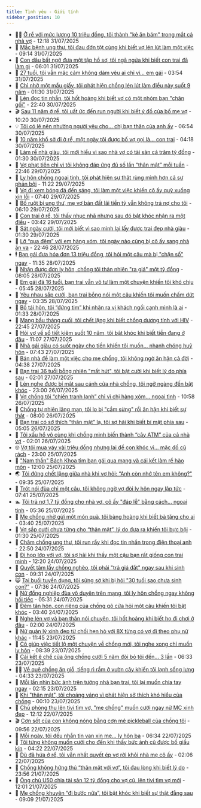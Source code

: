 ```yaml
---
title: Tình yêu - Giới tính
sidebar_position: 10
---
```


<!-- dantri-tinh-yeu-gioi-tinh:START -->
- 👨‍🏫 [Ở rể với mức lương 10 triệu đồng, tôi thành &quot;kẻ ăn bám&quot; trong mắt cả nhà vợ](https://dantri.com.vn/tinh-yeu-gioi-tinh/o-re-voi-muc-luong-10-trieu-dong-toi-thanh-ke-an-bam-trong-mat-ca-nha-vo-20250731163252254.htm) - 12:18 31/07/2025
- 🦣 [Mắc bệnh ung thư, tôi đau đớn tột cùng khi biết vợ lén lút làm một việc](https://dantri.com.vn/tinh-yeu-gioi-tinh/mac-benh-ung-thu-toi-dau-don-tot-cung-khi-biet-vo-len-lut-lam-mot-viec-20250731161351171.htm) - 09:14 31/07/2025
- 🔭 [Con dâu bất ngờ đưa một tập hồ sơ, tôi ngã ngửa khi biết con trai đã làm gì](https://dantri.com.vn/tinh-yeu-gioi-tinh/con-dau-bat-ngo-dua-mot-tap-ho-so-toi-nga-ngua-khi-biet-con-trai-da-lam-gi-20250730200758977.htm) - 06:01 31/07/2025
- 🧐 [27 tuổi, tôi vẫn mặc cảm không dám yêu ai chỉ vì… em gái](https://dantri.com.vn/tinh-yeu-gioi-tinh/27-tuoi-toi-van-mac-cam-khong-dam-yeu-ai-chi-vi-em-gai-20250730205456129.htm) - 03:54 31/07/2025
- 🫶 [Chỉ nhờ một mẩu giấy, tôi phát hiện chồng lén lút làm điều này suốt 9 năm](https://dantri.com.vn/tinh-yeu-gioi-tinh/chi-nho-mot-mau-giay-toi-phat-hien-chong-len-lut-lam-dieu-nay-suot-9-nam-20250731013932649.htm) - 01:30 31/07/2025
- 💃 [Lén đọc tin nhắn, tôi hốt hoảng khi biết vợ có một nhóm bạn &quot;chăn gối&quot;](https://dantri.com.vn/tinh-yeu-gioi-tinh/len-doc-tin-nhan-toi-hot-hoang-khi-biet-vo-co-mot-nhom-ban-chan-goi-20250728092604144.htm) - 22:40 30/07/2025
- 🎬 [Sau 11 năm ở rể, tôi uất ức đến run người khi biết ý đồ của bố mẹ vợ](https://dantri.com.vn/tinh-yeu-gioi-tinh/sau-11-nam-o-re-toi-uat-uc-den-run-nguoi-khi-biet-y-do-cua-bo-me-vo-20250729110114896.htm) - 10:20 30/07/2025
- 💡 [Tôi có lẽ nên nhường người yêu cho... chị bạn thân của anh ấy](https://dantri.com.vn/tinh-yeu-gioi-tinh/toi-co-le-nen-nhuong-nguoi-yeu-cho-chi-ban-than-cua-anh-ay-20250730135200591.htm) - 06:54 30/07/2025
- 🙉 [10 năm khổ sở đi ở rể, một ngày tôi được bố vợ gọi là... con trai](https://dantri.com.vn/tinh-yeu-gioi-tinh/10-nam-kho-so-di-o-re-mot-ngay-toi-duoc-bo-vo-goi-la-con-trai-20250728155149415.htm) - 04:18 30/07/2025
- 🚦 [Làm rể nhà giàu, tôi mới hiểu vì sao nhà vợ có tài sản cả trăm tỷ đồng](https://dantri.com.vn/tinh-yeu-gioi-tinh/lam-re-nha-giau-toi-moi-hieu-vi-sao-nha-vo-co-tai-san-ca-tram-ty-dong-20250727182434762.htm) - 01:30 30/07/2025
- 🥸 [Vợ phạt tiền chỉ vì tôi không đáp ứng đủ số lần “thân mật” mỗi tuần](https://dantri.com.vn/tinh-yeu-gioi-tinh/vo-phat-tien-chi-vi-toi-khong-dap-ung-du-so-lan-than-mat-moi-tuan-20250729152249276.htm) - 22:46 29/07/2025
- 🤡 [Ly hôn chồng ngoại tình, tôi phát hiện sự thật rùng mình hơn cả sự phản bội](https://dantri.com.vn/tinh-yeu-gioi-tinh/ly-hon-chong-ngoai-tinh-toi-phat-hien-su-that-rung-minh-hon-ca-su-phan-boi-20250728220630406.htm) - 11:22 29/07/2025
- 🦩 [Vợ đi xem bóng đá đến sáng, tôi làm một việc khiến cô ấy quỳ xuống xin lỗi](https://dantri.com.vn/tinh-yeu-gioi-tinh/vo-di-xem-bong-da-den-sang-toi-lam-mot-viec-khien-co-ay-quy-xuong-xin-loi-20250729114230825.htm) - 07:40 29/07/2025
- 🤡 [Bố ruột bị ung thư, mẹ vợ bán đất lãi tiền tỷ vẫn không trả nợ cho tôi](https://dantri.com.vn/tinh-yeu-gioi-tinh/bo-ruot-bi-ung-thu-me-vo-ban-dat-lai-tien-ty-van-khong-tra-no-cho-toi-20250729103036916.htm) - 06:10 29/07/2025
- 🌊 [Con trai ở rể, tôi thấy nhục nhã nhưng sau đó bật khóc nhận ra một điều](https://dantri.com.vn/tinh-yeu-gioi-tinh/con-trai-o-re-toi-thay-nhuc-nha-nhung-sau-do-bat-khoc-nhan-ra-mot-dieu-20250728153521644.htm) - 03:42 29/07/2025
- 🐘 [Sát ngày cưới, tôi mới biết vì sao mình lại lấy được trai đẹp nhà giàu](https://dantri.com.vn/tinh-yeu-gioi-tinh/sat-ngay-cuoi-toi-moi-biet-vi-sao-minh-lai-lay-duoc-trai-dep-nha-giau-20250728112948537.htm) - 01:30 29/07/2025
- 🚀 [Lỡ “qua đêm” với em hàng xóm, tôi ngày nào cũng bị cô ấy sang nhà ăn vạ](https://dantri.com.vn/tinh-yeu-gioi-tinh/lo-qua-dem-voi-em-hang-xom-toi-ngay-nao-cung-bi-co-ay-sang-nha-an-va-20250727173737053.htm) - 22:46 28/07/2025
- 🕴 [Bạn gái đưa hóa đơn 13 triệu đồng, tôi hỏi một câu mà bị &quot;chặn số&quot; ngay](https://dantri.com.vn/tinh-yeu-gioi-tinh/ban-gai-dua-hoa-don-13-trieu-dong-toi-hoi-mot-cau-ma-bi-chan-so-ngay-20250728165745164.htm) - 11:35 28/07/2025
- 🚀 [Nhận được đơn ly hôn, chồng tôi thản nhiên &quot;ra giá&quot; một tỷ đồng](https://dantri.com.vn/tinh-yeu-gioi-tinh/nhan-duoc-don-ly-hon-chong-toi-than-nhien-ra-gia-mot-ty-dong-20250727231152577.htm) - 08:05 28/07/2025
- 👺 [Em gái đã 16 tuổi, bạn trai vẫn vô tư làm một chuyện khiến tôi khó chịu](https://dantri.com.vn/tinh-yeu-gioi-tinh/em-gai-da-16-tuoi-ban-trai-van-vo-tu-lam-mot-chuyen-khien-toi-kho-chiu-20250727151442662.htm) - 05:45 28/07/2025
- 💄 [Yêu nhau sắp cưới, bạn trai bỗng nói một câu khiến tôi muốn chấm dứt ngay](https://dantri.com.vn/tinh-yeu-gioi-tinh/yeu-nhau-sap-cuoi-ban-trai-bong-noi-mot-cau-khien-toi-muon-cham-dut-ngay-20250726143200769.htm) - 03:35 28/07/2025
- 🌊 [Bố tái hôn, tôi “đứng tim” khi nhận ra vị khách ngồi cạnh mình là ai](https://dantri.com.vn/tinh-yeu-gioi-tinh/bo-tai-hon-toi-dung-tim-khi-nhan-ra-vi-khach-ngoi-canh-minh-la-ai-20250728010904417.htm) - 01:33 28/07/2025
- 🚦 [Mang bầu tháng cuối, tôi chết lặng khi biết chồng dương tính với HIV](https://dantri.com.vn/tinh-yeu-gioi-tinh/mang-bau-thang-cuoi-toi-chet-lang-khi-biet-chong-duong-tinh-voi-hiv-20250727011829047.htm) - 22:45 27/07/2025
- 👹 [Hỏi vợ về sổ tiết kiệm suốt 10 năm, tôi bật khóc khi biết tiền đang ở đâu](https://dantri.com.vn/tinh-yeu-gioi-tinh/hoi-vo-ve-so-tiet-kiem-suot-10-nam-toi-bat-khoc-khi-biet-tien-dang-o-dau-20250727114500467.htm) - 11:07 27/07/2025
- 🚀 [Nhà gái giàu có suốt ngày cho tiền khiến tôi muốn... nhanh chóng huỷ hôn](https://dantri.com.vn/tinh-yeu-gioi-tinh/nha-gai-giau-co-suot-ngay-cho-tien-khien-toi-muon-nhanh-chong-huy-hon-20250727142720466.htm) - 07:43 27/07/2025
- 🌁 [Bán nhà để làm một việc cho mẹ chồng, tôi không ngờ ân hận cả đời](https://dantri.com.vn/tinh-yeu-gioi-tinh/ban-nha-de-lam-mot-viec-cho-me-chong-toi-khong-ngo-an-han-ca-doi-20250726182026412.htm) - 04:38 27/07/2025
- 🧰 [Bạn trai 36 tuổi bỗng nhiên &quot;mất hút&quot;, tôi bật cười khi biết lý do phía sau](https://dantri.com.vn/tinh-yeu-gioi-tinh/ban-trai-36-tuoi-bong-nhien-mat-hut-toi-bat-cuoi-khi-biet-ly-do-phia-sau-20250726113754152.htm) - 02:01 27/07/2025
- 🦅 [Lén nghe được bí mật sau cánh cửa nhà chồng, tôi ngỡ ngàng đến bật khóc](https://dantri.com.vn/tinh-yeu-gioi-tinh/len-nghe-duoc-bi-mat-sau-canh-cua-nha-chong-toi-ngo-ngang-den-bat-khoc-20250726151202371.htm) - 23:00 26/07/2025
- 🌈 [Vợ chồng tôi “chiến tranh lạnh” chỉ vì chị hàng xóm... ngoại tình](https://dantri.com.vn/tinh-yeu-gioi-tinh/vo-chong-toi-chien-tranh-lanh-chi-vi-chi-hang-xom-ngoai-tinh-20250726120200670.htm) - 10:58 26/07/2025
- 🌋 [Chồng tự nhiên lãng mạn, tôi lo bị &quot;cắm sừng&quot; rồi ân hận khi biết sự thật](https://dantri.com.vn/tinh-yeu-gioi-tinh/chong-tu-nhien-lang-man-toi-lo-bi-cam-sung-roi-an-han-khi-biet-su-that-20250726105611012.htm) - 08:00 26/07/2025
- 👺 [Bạn trai có sở thích “thân mật” lạ, tôi sợ hãi khi biết bí mật phía sau](https://dantri.com.vn/tinh-yeu-gioi-tinh/ban-trai-co-so-thich-than-mat-la-toi-so-hai-khi-biet-bi-mat-phia-sau-20250726110737051.htm) - 05:05 26/07/2025
- 🎃 [Tôi xấu hổ vô cùng khi chồng mình biến thành “cây ATM” của cả nhà vợ](https://dantri.com.vn/tinh-yeu-gioi-tinh/toi-xau-ho-vo-cung-khi-chong-minh-bien-thanh-cay-atm-cua-ca-nha-vo-20250725184701323.htm) - 02:01 26/07/2025
- 🤓 [Vợ tôi mua váy vài triệu đồng nhưng lại để con khóc vì... mặc đồ cũ rách](https://dantri.com.vn/tinh-yeu-gioi-tinh/vo-toi-mua-vay-vai-trieu-dong-nhung-lai-de-con-khoc-vi-mac-do-cu-rach-20250725160210435.htm) - 23:00 25/07/2025
- 🤠 [&quot;Nam thần&quot; Bách Khoa tìm bạn gái qua mạng và cái kết làm rể hào môn](https://dantri.com.vn/tinh-yeu-gioi-tinh/nam-than-bach-khoa-tim-ban-gai-qua-mang-va-cai-ket-lam-re-hao-mon-20250725130635825.htm) - 12:00 25/07/2025
- 🌏 [Tôi đứng chết lặng giữa nhà khi vợ hỏi: “Anh còn nhớ tên em không?&quot;](https://dantri.com.vn/tinh-yeu-gioi-tinh/toi-dung-chet-lang-giua-nha-khi-vo-hoi-anh-con-nho-ten-em-khong-20250723112232627.htm) - 09:35 25/07/2025
- 🚀 [Trót nói đùa chỉ một câu, tôi không ngờ vợ đòi ly hôn ngay lập tức](https://dantri.com.vn/tinh-yeu-gioi-tinh/trot-noi-dua-chi-mot-cau-toi-khong-ngo-vo-doi-ly-hon-ngay-lap-tuc-20250725144003017.htm) - 07:41 25/07/2025
- 🏊 [Tôi trả nợ 1,7 tỷ đồng cho nhà vợ, cô ấy &quot;đáp lễ&quot; bằng cách... ngoại tình](https://dantri.com.vn/tinh-yeu-gioi-tinh/toi-tra-no-17-ty-dong-cho-nha-vo-co-ay-dap-le-bang-cach-ngoai-tinh-20250723151744617.htm) - 05:36 25/07/2025
- 🦒 [Mẹ chồng nhờ gửi một món quà, tôi bàng hoàng khi biết bà tặng cho ai](https://dantri.com.vn/tinh-yeu-gioi-tinh/me-chong-nho-gui-mot-mon-qua-toi-bang-hoang-khi-biet-ba-tang-cho-ai-20250725095614426.htm) - 03:40 25/07/2025
- 💂 [Vợ sắp cưới chưa từng cho “thân mật”, lý do đưa ra khiến tôi bực bội](https://dantri.com.vn/tinh-yeu-gioi-tinh/vo-sap-cuoi-chua-tung-cho-than-mat-ly-do-dua-ra-khien-toi-buc-boi-20250724103310893.htm) - 01:30 25/07/2025
- 💫 [Chăm chồng ung thư, tôi run rẩy khi đọc tin nhắn trong điện thoại anh](https://dantri.com.vn/tinh-yeu-gioi-tinh/cham-chong-ung-thu-toi-run-ray-khi-doc-tin-nhan-trong-dien-thoai-anh-20250721193557514.htm) - 22:50 24/07/2025
- 🧠 [Đi họp lớp với vợ, tôi sợ hãi khi thấy một cậu bạn rất giống con trai mình](https://dantri.com.vn/tinh-yeu-gioi-tinh/di-hop-lop-voi-vo-toi-so-hai-khi-thay-mot-cau-ban-rat-giong-con-trai-minh-20250724165933056.htm) - 12:20 24/07/2025
- 🎡 [Quyết tâm lấy chồng nghèo, tôi phải &quot;trả giá đắt&quot; ngay sau khi sinh con](https://dantri.com.vn/tinh-yeu-gioi-tinh/quyet-tam-lay-chong-ngheo-toi-phai-tra-gia-dat-ngay-sau-khi-sinh-con-20250723115707420.htm) - 09:31 24/07/2025
- 😺 [Tại buổi tuyển dụng, tôi sững sờ khi bị hỏi &quot;30 tuổi sao chưa sinh con?&quot;](https://dantri.com.vn/tinh-yeu-gioi-tinh/tai-buoi-tuyen-dung-toi-sung-so-khi-bi-hoi-30-tuoi-sao-chua-sinh-con-20250719220456745.htm) - 07:36 24/07/2025
- 🥰 [Nữ đồng nghiệp đùa vô duyên trên mạng, tôi ly hôn chồng ngay không hối tiếc](https://dantri.com.vn/tinh-yeu-gioi-tinh/nu-dong-nghiep-dua-vo-duyen-tren-mang-toi-ly-hon-chong-ngay-khong-hoi-tiec-20250724093541015.htm) - 05:31 24/07/2025
- 🐲 [Đêm tân hôn, con riêng của chồng gõ cửa hỏi một câu khiến tôi bật khóc](https://dantri.com.vn/tinh-yeu-gioi-tinh/dem-tan-hon-con-rieng-cua-chong-go-cua-hoi-mot-cau-khien-toi-bat-khoc-20250723103955050.htm) - 03:40 24/07/2025
- 🌝 [Nghe lén vợ và bạn thân nói chuyện, tôi hốt hoảng khi biết họ đi chơi ở đâu](https://dantri.com.vn/tinh-yeu-gioi-tinh/nghe-len-vo-va-ban-than-noi-chuyen-toi-hot-hoang-khi-biet-ho-di-choi-o-dau-20250723013644472.htm) - 02:00 24/07/2025
- 🐲 [Nữ quản lý xinh đẹp từ chối hẹn hò với 8X từng có vợ đi theo phụ nữ khác](https://dantri.com.vn/tinh-yeu-gioi-tinh/nu-quan-ly-xinh-dep-tu-choi-hen-ho-voi-8x-tung-co-vo-di-theo-phu-nu-khac-20250723145348163.htm) - 11:45 23/07/2025
- 📝 [Cô giúp việc tiết lộ một chuyện về chồng mới, tôi nghe xong chỉ muốn ly hôn](https://dantri.com.vn/tinh-yeu-gioi-tinh/co-giup-viec-tiet-lo-mot-chuyen-ve-chong-moi-toi-nghe-xong-chi-muon-ly-hon-20250723110508567.htm) - 08:39 23/07/2025
- 🦏 [Cái kết ê chề của ông chồng cưới 5 năm đòi bỏ tôi đến... 3 lần](https://dantri.com.vn/tinh-yeu-gioi-tinh/cai-ket-e-che-cua-ong-chong-cuoi-5-nam-doi-bo-toi-den-3-lan-20250723104834334.htm) - 06:33 23/07/2025
- 🧑‍🏫 [Về quê chồng ăn giỗ, tiếng rì rầm ở vườn cây khiến tôi lạnh sống lưng](https://dantri.com.vn/tinh-yeu-gioi-tinh/ve-que-chong-an-gio-tieng-ri-ram-o-vuon-cay-khien-toi-lanh-song-lung-20250723103426646.htm) - 04:33 23/07/2025
- 🦍 [Mỗi lần nhìn bức ảnh trên tường nhà bạn trai, tôi lại muốn chia tay ngay](https://dantri.com.vn/tinh-yeu-gioi-tinh/moi-lan-nhin-buc-anh-tren-tuong-nha-ban-trai-toi-lai-muon-chia-tay-ngay-20250722173825828.htm) - 02:15 23/07/2025
- 🌋 [Khi &quot;thân mật&quot;, tôi choáng váng vì phát hiện sở thích khó hiểu của chồng](https://dantri.com.vn/tinh-yeu-gioi-tinh/khi-than-mat-toi-choang-vang-vi-phat-hien-so-thich-kho-hieu-cua-chong-20250722152456561.htm) - 00:10 23/07/2025
- 💯 [Chủ phòng thu lên tivi tìm vợ, &quot;mẹ chồng&quot; muốn cưới ngay nữ MC xinh đẹp](https://dantri.com.vn/tinh-yeu-gioi-tinh/chu-phong-thu-len-tivi-tim-vo-me-chong-muon-cuoi-ngay-nu-mc-xinh-dep-20250722120915548.htm) - 12:12 22/07/2025
- 🎬 [Cơn sốt của con không nóng bằng cơn mê pickleball của chồng tôi](https://dantri.com.vn/tinh-yeu-gioi-tinh/con-sot-cua-con-khong-nong-bang-con-me-pickleball-cua-chong-toi-20250722141236755.htm) - 09:56 22/07/2025
- 📝 [Mỗi ngày, tôi đều nhắn tin van xin mẹ... ly hôn ba](https://dantri.com.vn/tinh-yeu-gioi-tinh/moi-ngay-toi-deu-nhan-tin-van-xin-me-ly-hon-ba-20250721165520294.htm) - 06:34 22/07/2025
- 🧐 [Tôi từng không muốn cưới cho đến khi thấy bức ảnh cũ được bố giấu kín](https://dantri.com.vn/tinh-yeu-gioi-tinh/toi-tung-khong-muon-cuoi-cho-den-khi-thay-buc-anh-cu-duoc-bo-giau-kin-20250719213001902.htm) - 04:22 22/07/2025
- 🤠 [Dù đã hứa ở rể, tôi vẫn nhất quyết ép vợ rời khỏi nhà mẹ cô ấy](https://dantri.com.vn/tinh-yeu-gioi-tinh/du-da-hua-o-re-toi-van-nhat-quyet-ep-vo-roi-khoi-nha-me-co-ay-20250720013156582.htm) - 02:06 22/07/2025
- 💼 [Chồng không hứng thú “thân mật với vợ”, tôi đau lòng khi biết lý do](https://dantri.com.vn/tinh-yeu-gioi-tinh/chong-khong-hung-thu-than-mat-voi-vo-toi-dau-long-khi-biet-ly-do-20250721200614023.htm) - 23:56 21/07/2025
- 💪 [Ông chủ U50 chia tài sản 12 tỷ đồng cho vợ cũ, lên tivi tìm vợ mới](https://dantri.com.vn/tinh-yeu-gioi-tinh/ong-chu-u50-chia-tai-san-12-ty-dong-cho-vo-cu-len-tivi-tim-vo-moi-20250721163803279.htm) - 12:01 21/07/2025
- 💂 [Mẹ chồng khuyên “đi bước nữa”, tôi bật khóc khi biết sự thật đằng sau](https://dantri.com.vn/tinh-yeu-gioi-tinh/me-chong-khuyen-di-buoc-nua-toi-bat-khoc-khi-biet-su-that-dang-sau-20250720182346621.htm) - 09:09 21/07/2025<!-- dantri-tinh-yeu-gioi-tinh:END -->
